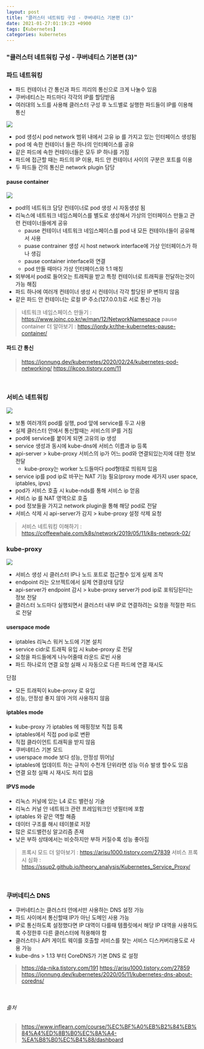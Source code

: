 ```yaml
---
layout: post
title: "클러스터 네트워킹 구성 - 쿠버네티스 기본편 (3)"
date: 2021-01-27:01:19:23 +0900
tags: [Kubernetes]
categories: kubernetes
---
```


### "클러스터 네트워킹 구성 - 쿠버네티스 기본편 (3)"

### 파드 네트워킹 

<!-- more -->

- 파드 컨테이너 간 통신과 파드 끼리의 통신으로 크게 나눌수 있음
- 쿠버네티스는 파드마다 각각의 IP를 할당받음
- 여러대의 노드를 사용해 클러스터 구성 후 노드별로 실행한 파드들이 IP를 이용해 통신 

![](2.png)

- pod 생성시 pod network 범위 내에서 고유 ip 를 가지고 있는 인터페이스 생성됨
- pod 에 속한 컨테이너 들은 하나의 인터페이스를 공유
- 같은 파드에 속한 컨테이너들은 모두 IP 하나를 가짐 
- 파드에 접근할 때는 파드의 IP 이용, 파드 안 컨테이너 사이의 구분은 포트를 이용 
- 두 파드들 간의 통신은 network plugin 담당 

#### pause container  

![](4.png)

- pod의 네트워크 담당 컨테이너로 pod 생성 시 자동생성 됨
- 리눅스에 네트워크 네임스페이스를 별도로 생성해서 가상의 인터페이스 만들고 관련 컨테이너들에게 공유
  - pause 컨테이너 네트워크 네임스페이스를 pod 내 모든 컨테이너들이 공유해서 사용
  - puase contrainer 생성 시 host network interface에 가상 인터페이스가 하나 생김
  - pause container interface와 연결 
  - pod 만들 때마다 가상 인터페이스와 1:1 매칭 
- 외부에서 pod로 들어오는 트래픽을 받고 특정 컨테이너로 트래픽을 전달하는것이 가능 해짐
- 파드 하나에 여러개 컨테이너 생성 시 컨테이너 각각 할당된 IP 변하지 않음 
- 같은 파드 안 컨테이너는 로컬 IP 주소(127.0.0.1)로 서로 통신 가능 

> 네트워크 네임스페이스 만들기 : https://www.joinc.co.kr/w/man/12/NetworkNamespace
> pause container 더 알아보기 : https://jordy.kr/the-kubernetes-pause-container/

#### 파드 간 통신 

> https://jonnung.dev/kubernetes/2020/02/24/kubernetes-pod-networking/
> https://ikcoo.tistory.com/11

<br>


### 서비스 네트워킹 

![](3.png)

- 보통 여러개의 pod를 실행, pod 앞에 service를 두고 사용 
- 실제 클러스터 안에서 통신할때는 서비스의 IP를 거침
- pod에 service를 붙이게 되면 고유의 ip 생성
- service 생성과 동시에 kube-dns에 서비스 이름과 ip 등록
- api-server > kube-proxy 서비스의 ip가 어느 pod와 연결되있는지에 대한 정보 전달
  - kube-proxy는 worker 노드들마다 pod형태로 띄워져 있음 
- service ip를 pod ip로 바꾸는 NAT 기능 필요(proxy mode 세가지 user space, iptables, ipvs)
- pod가 서비스 호출 시 kube-nds를 통해 서비스 ip 얻음
- 서비스 ip 를 NAT 영역으로 호출 
- pod 정보들을 가지고 network plugin을 통해 해당 pod로 전달
- 서비스 삭제 시 api-server가 감지 > kube-proxy 설정 삭제 요청 

> 서비스 네트워킹 이해하기 : https://coffeewhale.com/k8s/network/2019/05/11/k8s-network-02/

### kube-proxy 


![](5.png)

- 서비스 생성 시 클러스터 IP나 노드 포트로 접근할수 있게 실제 조작 
- endpoint 라는 오브젝트에서 실제 연결상태 담당 
- api-server가 endpoint 감시 > kube-proxy server가 pod ip로 포워딩된다는 정보 전달 
- 클러스터 노드마다 실행되면서 클러스터 내부 IP로 연결하려는 요청을 적절한 파드로 전달 

#### userspace mode 

- iptables 리눅스 워커 노드에 기본 설치
- service cidr로 트래픽 유입 시 kube-proxy 로 전달
- 요청을 파드들에게 나누어줄때 라운드 로빈 사용 
- 파드 하나로의 연결 요청 실패 시 자동으로 다른 파드에 연결 재시도

단점 

- 모든 트래픽이 kube-proxy 로 유입
- 성능, 안정성 좋지 않아 거의 사용하지 않음 

#### iptables mode

- kube-proxy 가 iptables 에 매핑정보 직접 등록
- iptables에서 직접 pod ip로 변환
- 직접 클라이언트 트래픽을 받지 않음 
- 쿠버네티스 기본 모드 
- userspace mode 보다 성능, 안정성 뛰어남
- iptables에 업데이트 하는 규칙이 수천개 단위라면 성능 이슈 발생 할수도 있음
- 연결 요청 실패 시 재시도 처리 없음


#### IPVS mode
- 리눅스 커널에 있는 L4 로드 밸런싱 기술 
- 리눅스 커널 안 네트워크 관련 프레임워크인 넷필터에 포함 
- iptables 와 같은 역할 해줌 
- 데이터 구조를 해시 테이블로 저장 
- 많은 로드밸런싱 알고리즘 존재 
- 낮은 부하 상태에서는 비슷하지만 부하 커질수록 성능 좋아짐

> 프록시 모드 더 알아보기 : https://arisu1000.tistory.com/27839
> 서비스 프록시 심화 : https://ssup2.github.io/theory_analysis/Kubernetes_Service_Proxy/

<br>

### 쿠버네티스 DNS

- 쿠버네티스는 클러스터 안에서만 사용하는 DNS 설정 가능 
- 파드 사이에서 통신할때 IP가 아닌 도메인 사용 가능 
- IP로 통신하도록 설정했다면 IP 대역이 다를때 템플릿에서 해당 IP 대역을 사용하도록 수정한후 다른 클러스터에 적용해야 함 
- 클러스터나 API 게이트 웨이를 호출할 서비스를 찾는 서비스 디스커버리용도로 사용 가능 
- kube-dns > 1.13 부터 CoreDNS가 기본 DNS 로 설정 

> https://da-nika.tistory.com/191
> https://arisu1000.tistory.com/27859
> https://jonnung.dev/kubernetes/2020/05/11/kubernetes-dns-about-coredns/


<br>

###### 출처
> https://www.inflearn.com/course/%EC%BF%A0%EB%B2%84%EB%84%A4%ED%8B%B0%EC%8A%A4-%EA%B8%B0%EC%B4%88/dashboard
